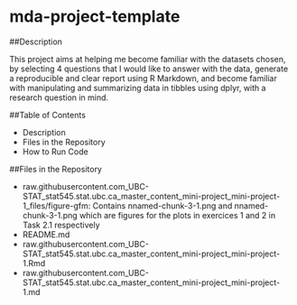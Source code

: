 # mda-project-template
##Description

This project aims at helping me become familiar with the datasets chosen, by selecting 4 questions that I would like to answer with the data, generate a reproducible and clear report using R Markdown, and become familiar with manipulating and summarizing data in tibbles using dplyr, with a research question in mind.


##Table of Contents
- Description
- Files in the Repository
- How to Run Code


##Files in the Repository

- raw.githubusercontent.com_UBC-STAT_stat545.stat.ubc.ca_master_content_mini-project_mini-project-1_files/figure-gfm: Contains nnamed-chunk-3-1.png and nnamed-chunk-3-1.png which are figures for the plots in exercices 1 and 2 in Task 2.1 respectively 
- README.md
- raw.githubusercontent.com_UBC-STAT_stat545.stat.ubc.ca_master_content_mini-project_mini-project-1.Rmd
- raw.githubusercontent.com_UBC-STAT_stat545.stat.ubc.ca_master_content_mini-project_mini-project-1.md

